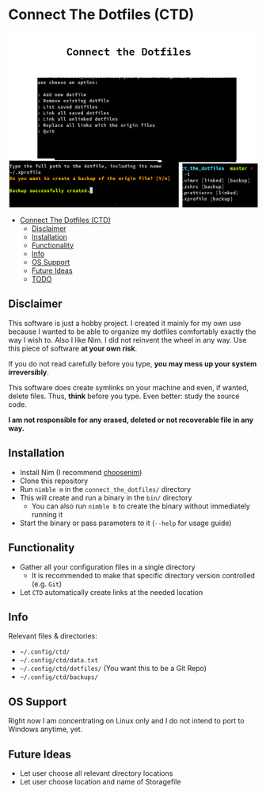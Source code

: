 # Connect The Dotfiles (CTD)

<div align="center">
<img src="https://github.com/Smarcy/connect_the_dotfiles/blob/master/assets/introMenu.png">
</div>

- [Connect The Dotfiles (CTD)](#connect-the-dotfiles--ctd-)
  * [Disclaimer](#disclaimer)
  * [Installation](#installation)
  * [Functionality](#functionality)
  * [Info](#info)
  * [OS Support](#os-support)
  * [Future Ideas](#future-ideas)
  * [TODO](#todo)

## Disclaimer

This software is just a hobby project. I created it mainly for my own use because
I wanted to be able to organize my dotfiles comfortably exactly the way I wish to. Also I like Nim.
I did not reinvent the wheel in any way.
Use this piece of software **at your own risk**.

If you do not read carefully before you type, **you may mess up your system irreversibly**.

This software does create symlinks on your machine and even, if wanted, delete files.
Thus, **think** before you type. Even better: study the source code.

**I am not responsible for any erased, deleted or not recoverable file in any way.**

## Installation

* Install Nim (I recommend [choosenim](https://github.com/dom96/choosenim))
* Clone this repository
* Run `nimble m` in the `connect_the_dotfiles/` directory
* This will create and run a binary in the `bin/` directory
  * You can also run `nimble b` to create the binary without immediately running it
* Start the binary or pass parameters to it (`--help` for usage guide)

## Functionality

- Gather all your configuration files in a single directory
  - It is recommended to make that specific directory version controlled (e.g. `Git`)
- Let `CTD` automatically create links at the needed location

## Info

Relevant files & directories:

* `~/.config/ctd/`
* `~/.config/ctd/data.txt`
* `~/.config/ctd/dotfiles/` (You want this to be a Git Repo)
* `~/.config/ctd/backups/`

## OS Support

Right now I am concentrating on Linux only and I do not intend to
port to Windows anytime, yet.

## Future Ideas

- Let user choose all relevant directory locations
- Let user choose location and name of Storagefile

